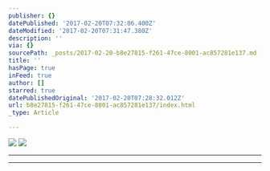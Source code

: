 ```yaml
---
publisher: {}
datePublished: '2017-02-20T07:32:06.400Z'
dateModified: '2017-02-20T07:31:47.380Z'
description: ''
via: {}
sourcePath: _posts/2017-02-20-b8e27815-f261-47ce-8001-ac857281e137.md
title: ''
hasPage: true
inFeed: true
author: []
starred: true
datePublishedOriginal: '2017-02-20T07:28:32.012Z'
url: b8e27815-f261-47ce-8001-ac857281e137/index.html
_type: Article

---
```

![](https://the-grid-user-content.s3-us-west-2.amazonaws.com/be12f1cd-c2ad-4427-a7dd-6f144ce98074.jpg)
![](https://imgflo.herokuapp.com/graph/2b2431f8e7ba7b0/380fa372ed109f16e7fd678b6aa96002/croprotate.jpg?cropheight=2448&cropwidth=3264&degrees=-180&input=https%3A%2F%2Fthe-grid-user-content.s3-us-west-2.amazonaws.com%2F9339a927-d270-4049-a60a-b9fc255a04d9.jpg&x=0&y=0)

---

---